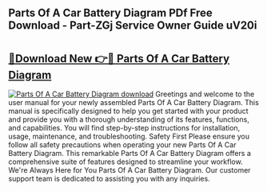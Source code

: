 ## Parts Of A Car Battery Diagram PDf Free Download - Part-ZGj Service Owner Guide uV20i

# <h2><a href="http://dfj53yz.blite.top/?on=Parts+Of+A+Car+Battery+Diagram">🔗Download New 👉🔴 Parts Of A Car Battery Diagram</a></h2>

[![Parts Of A Car Battery Diagram download](https://i.imgur.com/lujVjoI.png)](http://dfj53yz.blite.top/?on=Parts+Of+A+Car+Battery+Diagram)
Greetings and welcome to the user manual for your newly assembled Parts Of A Car Battery Diagram. This manual is specifically designed to help you get started with your product and provide you with a thorough understanding of its features, functions, and capabilities. You will find step-by-step instructions for installation, usage, maintenance, and troubleshooting. Safety First Please ensure you follow all safety precautions when operating your new Parts Of A Car Battery Diagram. This remarkable Parts Of A Car Battery Diagram offers a comprehensive suite of features designed to streamline your workflow. We're Always Here for You Parts Of A Car Battery Diagram. Our customer support team is dedicated to assisting you with any inquiries.
